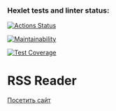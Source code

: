 ### Hexlet tests and linter status:
[![Actions Status](https://github.com/Diana-coder-tech/frontend-project-11/actions/workflows/hexlet-check.yml/badge.svg)](https://github.com/Diana-coder-tech/frontend-project-11/actions)

[![Maintainability](https://api.codeclimate.com/v1/badges/c03b9ae6509a068288a7/maintainability)](https://codeclimate.com/github/Diana-coder-tech/frontend-project-11/maintainability)

[![Test Coverage](https://api.codeclimate.com/v1/badges/c03b9ae6509a068288a7/test_coverage)](https://codeclimate.com/github/Diana-coder-tech/frontend-project-11/test_coverage)

# RSS Reader

[Посетить сайт](https://your-vercel-url.vercel.app)